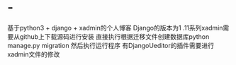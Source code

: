 # -
基于python3 + django + xadmin的个人博客
Django的版本为1 .11系列xadmin需要从github上下载源码进行安装
直接执行根据迁移文件创建数据库python manage.py migration
然后执行运行程序
有DjangoUeditor的插件需要进行xadmin文件的修改
